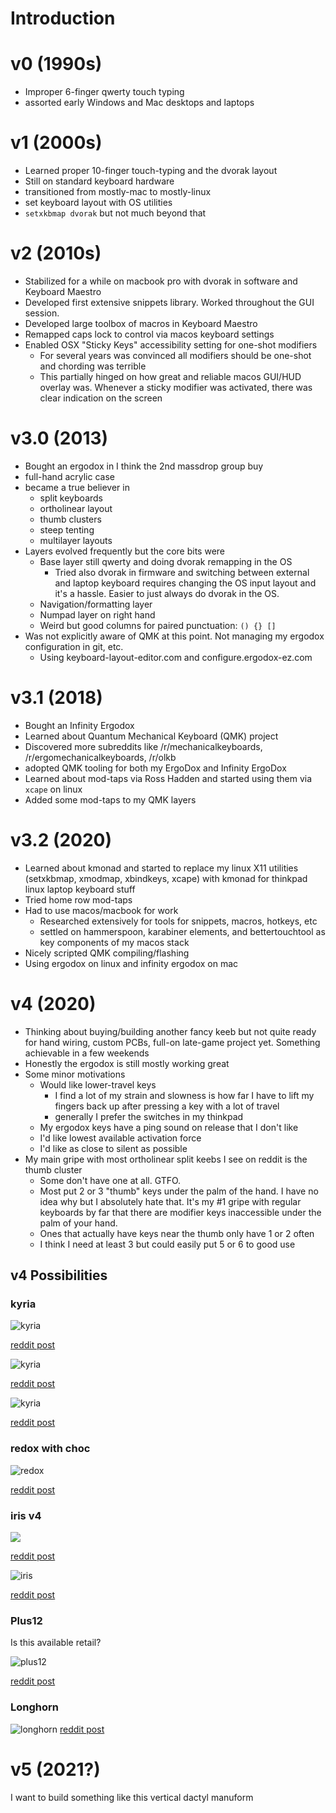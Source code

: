 # Introduction

# v0 (1990s)

- Improper 6-finger qwerty touch typing
- assorted early Windows and Mac desktops and laptops

# v1 (2000s)

- Learned proper 10-finger touch-typing and the dvorak layout
- Still on standard keyboard hardware
- transitioned from mostly-mac to mostly-linux
- set keyboard layout with OS utilities
- `setxkbmap dvorak` but not much beyond that

# v2 (2010s)

- Stabilized for a while on macbook pro with dvorak in software and Keyboard Maestro
- Developed first extensive snippets library. Worked throughout the GUI session.
- Developed large toolbox of macros in Keyboard Maestro
- Remapped caps lock to control via macos keyboard settings
- Enabled OSX "Sticky Keys" accessibility setting for one-shot modifiers
  - For several years was convinced all modifiers should be one-shot and chording was terrible
  - This partially hinged on how great and reliable macos GUI/HUD overlay was. Whenever a sticky modifier was activated, there was clear indication on the screen

# v3.0 (2013)

- Bought an ergodox in I think the 2nd massdrop group buy
- full-hand acrylic case
- became a true believer in
  - split keyboards
  - ortholinear layout
  - thumb clusters
  - steep tenting
  - multilayer layouts
- Layers evolved frequently but the core bits were
  - Base layer still qwerty and doing dvorak remapping in the OS
    - Tried also dvorak in firmware and switching between external and laptop keyboard requires changing the OS input layout and it's a hassle. Easier to just always do dvorak in the OS.
  - Navigation/formatting layer
  - Numpad layer on right hand
  - Weird but good columns for paired punctuation: `() {} []`
- Was not explicitly aware of QMK at this point. Not managing my ergodox configuration in git, etc.
  - Using keyboard-layout-editor.com and configure.ergodox-ez.com

# v3.1 (2018)

- Bought an Infinity Ergodox
- Learned about Quantum Mechanical Keyboard (QMK) project
- Discovered more subreddits like /r/mechanicalkeyboards, /r/ergomechanicalkeyboards, /r/olkb
- adopted QMK tooling for both my ErgoDox and Infinity ErgoDox
- Learned about mod-taps via Ross Hadden and started using them via `xcape` on linux
- Added some mod-taps to my QMK layers

# v3.2 (2020)

- Learned about kmonad and started to replace my linux X11 utilities (setxkbmap, xmodmap, xbindkeys, xcape) with kmonad for thinkpad linux laptop keyboard stuff
- Tried home row mod-taps
- Had to use macos/macbook for work
  - Researched extensively for tools for snippets, macros, hotkeys, etc
  - settled on hammerspoon, karabiner elements, and bettertouchtool as key components of my macos stack
- Nicely scripted QMK compiling/flashing
- Using ergodox on linux and infinity ergodox on mac

# v4 (2020)

- Thinking about buying/building another fancy keeb but not quite ready for hand wiring, custom PCBs, full-on late-game project yet. Something achievable in a few weekends
- Honestly the ergodox is still mostly working great
- Some minor motivations
  - Would like lower-travel keys
    - I find a lot of my strain and slowness is how far I have to lift my fingers back up after pressing a key with a lot of travel
    - generally I prefer the switches in my thinkpad
  - My ergodox keys have a ping sound on release that I don't like
  - I'd like lowest available activation force
  - I'd like as close to silent as possible
- My main gripe with most ortholinear split keebs I see on reddit is the thumb cluster
  - Some don't have one at all. GTFO.
  - Most put 2 or 3 "thumb" keys under the palm of the hand. I have no idea why but I absolutely hate that. It's my #1 gripe with regular keyboards by far that there are modifier keys inaccessible under the palm of your hand.
  - Ones that actually have keys near the thumb only have 1 or 2 often
  - I think I need at least 3 but could easily put 5 or 6 to good use

## v4 Possibilities

### kyria

![kyria](https://i.imgur.com/dvI4KcU.jpeg)

[reddit post](https://www.reddit.com/r/ErgoMechKeyboards/comments/jh69s3/my_first_diy_keyboard_build_kyria/)

![kyria](https://external-preview.redd.it/imTeK5An1wr_O_9gtHY2Xubv2LuwESBO7Z-oL-Mea0o.jpg?width=960&crop=smart&auto=webp&s=b6c30dfa0331b98848fe4f4c5fa41a91ee12757f)

[reddit post](https://www.reddit.com/r/ErgoMechKeyboards/comments/jhctfw/never_shared_my_build_before_and_now_seemed_like/)

![kyria](https://preview.redd.it/k16qtlnvlup51.jpg?width=960&crop=smart&auto=webp&s=82efe94bdae5459c9ed2456dd023a2a35e3e2bf3)

[reddit post](https://www.reddit.com/r/ErgoMechKeyboards/comments/j1877x/kyria_at_his_minimum/)

### redox with choc

![redox](https://i.imgur.com/ZTlHb72.jpg)

[reddit post](https://www.reddit.com/r/ErgoMechKeyboards/comments/ji78bd/low_profile_choc_redox/)

### iris v4

![](https://preview.redd.it/pxqlpivu3gu51.jpg?width=960&crop=smart&auto=webp&s=e99b66bf5082d95a4747cdda3004f16fb6221601)

[reddit post](https://www.reddit.com/r/CustomKeyboards/comments/jfc9f9/liberated_from_fullsize_and_and_still_shrinking/)

![iris](https://preview.redd.it/qegns2qmbbb01.jpg?width=960&crop=smart&auto=webp&s=3741cec47861e93794679667f0fa20a4fb43bf7a)

[reddit post](https://www.reddit.com/r/MechanicalKeyboards/comments/7ru844/iris_and_the_titan/)

### Plus12

Is this available retail?

![plus12](https://preview.redd.it/jyni88amyka11.png?width=960&crop=smart&auto=webp&s=8817264d1ddd8b4046c5e66755e3cf1097440747)

[reddit post](https://www.reddit.com/r/MechanicalKeyboards/comments/8zpj9u/ic_plus12_split_ergonomic_keyboard/)


### Longhorn

![longhorn](https://preview.redd.it/tpikmwi6kql51.jpg?width=960&crop=smart&auto=webp&s=b65a2fb4fbb834840d118e581198688bd1c95f1c)
[reddit post](https://www.reddit.com/r/ErgoMechKeyboards/comments/io8dzf/longhorn_kb_build_httpsgithubcomtcolarlonghorn/)

# v5 (2021?)

I want to build something like this vertical dactyl manuform
